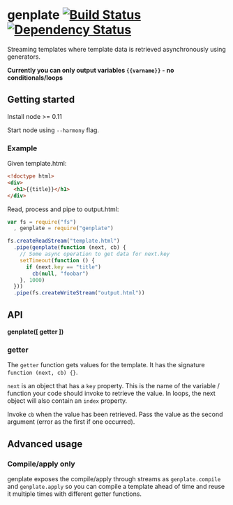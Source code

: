 # genplate [![Build Status](https://travis-ci.org/alanshaw/genplate.svg?branch=master)](https://travis-ci.org/alanshaw/genplate) [![Dependency Status](https://david-dm.org/alanshaw/genplate.svg)](https://david-dm.org/alanshaw/genplate)

Streaming templates where template data is retrieved asynchronously using generators.

**Currently you can only output variables `{{varname}}` - no conditionals/loops**

## Getting started

Install node >= 0.11

Start node using `--harmony` flag.

### Example

Given template.html:

```html
<!doctype html>
<div>
  <h1>{{title}}</h1>
</div>
```

Read, process and pipe to output.html:

```js
var fs = require("fs")
  , genplate = require("genplate")

fs.createReadStream("template.html")
  .pipe(genplate(function (next, cb) {
    // Some async operation to get data for next.key
    setTimeout(function () {
      if (next.key == "title")
        cb(null, "foobar")
    }, 1000)
  }))
  .pipe(fs.createWriteStream("output.html"))
```

## API

**genplate([ getter ])**

### getter

The `getter` function gets values for the template. It has the signature `function (next, cb) {}`.

`next` is an object that has a `key` property. This is the name of the variable / function your code should invoke to retrieve the value. In loops, the next object will also contain an `index` property.

Invoke `cb` when the value has been retrieved. Pass the value as the second argument (error as the first if one occurred).

## Advanced usage
 
### Compile/apply only

genplate exposes the compile/apply through streams as `genplate.compile` and `genplate.apply` so you can compile a template ahead of time and reuse it multiple times with different getter functions.